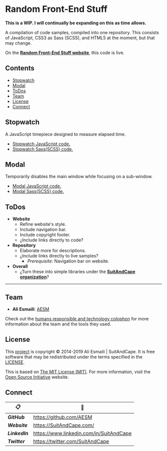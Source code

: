 <!-- README.md -->

Random Front-End Stuff
================================================================================

**This is a WIP.  I will continually be expanding on this as time allows.**

A compilation of code samples, compiled into one repository.  This consists of JavaScript, CSS3 as Sass (SCSS), and HTML5 at the moment, but that may change.

On the **[Random Front-End Stuff website](https://aesm.github.io/Random-Front-End-Stuff/)**, this code is live.

<!-- - [Website JavaScript code.](https://github.com/AESM/Random-Front-End-Stuff/blob/master/javascripts/website.js)
- [Website Sass(SCSS) code.](https://github.com/AESM/Random-Front-End-Stuff/blob/master/stylesheets/website.scss) -->

## Contents

- [Stopwatch](#stopwatch)
- [Modal](#modal)
- [ToDos](#todos)
- [Team](#team)
- [License](#license)
- [Connect](#connect)

## Stopwatch

A JavaScript timepiece designed to measure elapsed time.

- [Stopwatch JavaScript code.](https://github.com/AESM/Random-Front-End-Stuff/blob/master/javascripts/stopwatch.js)
- [Stopwatch Sass(SCSS) code.](https://github.com/AESM/Random-Front-End-Stuff/blob/master/stylesheets/stopwatch.scss)

## Modal

Temporarily disables the main window while focusing on a sub-window.

- [Modal JavaScript code.](https://github.com/AESM/Random-Front-End-Stuff/blob/master/javascripts/modals.js)
- [Modal Sass(SCSS) code.](https://github.com/AESM/Random-Front-End-Stuff/blob/master/stylesheets/modals.scss)

## ToDos

- **Website**
  + Refine website's style.
  + Include navigation bar.
  + Include copyright footer.
  + ¿Include links directly to code?
- **Repository**
  + Elaborate more for descriptions.
  + ¿Include links directly to live samples?
    * _Prerequisite:_ Navigation bar on website.
- **Overall**
  + ¿Turn these into simple libraries under the **[SuitAndCape organization](https://github.com/SuitAndCape)**?

--------------------------------------------------------------------------------

## Team

- **Ali Esmaili**: [AESM](https://github.com/AESM)

Check out the [humans responsible and technology colophon](https://github.com/AESM/Random-Front-End-Stuff/blob/master/humans.txt) for more information about the team and the tools they used.

## License

This [project](#random-front-end-stuff) is copyright © 2014-2019 Ali Esmaili | SuitAndCape.  It is free software that may be redistributed under the terms specified in the [LICENSE](https://github.com/AESM/Random-Front-End-Stuff/blob/master/LICENSE).

This is based on [The MIT License (MIT)](http://opensource.org/licenses/MIT).  For more information, visit the [Open Source Initiative](http://opensource.org/) website.

## Connect

|  :clipboard: |    :link:    |
| ------------ | ------------ |
**_GitHub_**   | https://github.com/AESM
**_Website_**  | https://SuitAndCape.com/
**_LinkedIn_** | https://www.linkedin.com/in/SuitAndCape
**_Twitter_**  | https://twitter.com/SuitAndCape

<!-- |              :clipboard:             |                :link:                |
| ------------------------------------ | ------------------------------------ |
**_SuitAndCape GitHub_** | https://github.com/SuitAndCape
**_Personal GitHub_**    | https://github.com/AESM
**_Website_**            | https://SuitAndCape.com/
**_LinkedIn_**           | https://www.linkedin.com/in/SuitAndCape
**_Twitter_**            | https://twitter.com/SuitAndCape
 -->

